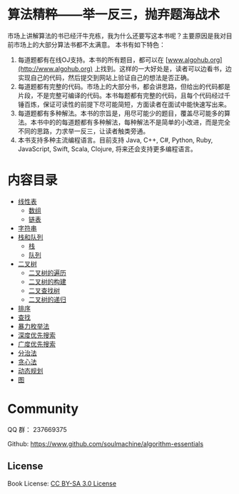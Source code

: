 # 算法精粹——举一反三，抛弃题海战术

市场上讲解算法的书已经汗牛充栋，我为什么还要写这本书呢？主要原因是我对目前市场上的大部分算法书都不太满意。 本书有如下特色：

1. 每道题都有在线OJ支持。本书的所有题目，都可以在 [www.algohub.org](http://www.algohub.org) 上找到。这样的一大好处是，读者可以边看书，边实现自己的代码，然后提交到网站上验证自己的想法是否正确。
2. 每道题都有完整的代码。市场上的大部分书，都会讲思路，但给出的代码都是片段，不是完整可编译的代码。本书每题都有完整的代码，且每个代码经过千锤百炼，保证可读性的前提下尽可能简短，方面读者在面试中能快速写出来。
3. 每道题都有多种解法。本书的宗旨是，用尽可能少的题目，覆盖尽可能多的算法。本书中的的每道题都有多种解法，每种解法不是简单的小改进，而是完全不同的思路，力求举一反三，让读者触类旁通。
4. 本书支持多种主流编程语言。目前支持 Java, C++, C#, Python, Ruby, JavaScript, Swift, Scala, Clojure, 将来还会支持更多编程语言。

# 内容目录

* [线性表](linear-list/README.md)
    * [数组](linear-list/array.md)
    * [链表](linear-list/linked-list.md)
* [字符串](string/README.md)
* [栈和队列](stack-and-queue/README.md)
    * [栈](stack-and-queue/stack.md)
    * [队列](stack-and-queue/queue.md)
* [二叉树](binary-tree/README.md)
    * [二叉树的遍历](binary-tree/traversal.md)
    * [二叉树的构建](binary-tree/construction.md)
    * [二叉查找树](binary-tree/bst.md)
    * [二叉树的递归](binary-tree/recursion.md)
* [排序](sort/README.md)
* [查找](search/README.md)
* [暴力枚举法](brute-force/README.md)
* [深度优先搜索](dfs/README.md)
* [广度优先搜索](bfs/README.md)
* [分治法](divide-and-conquer/README.md)
* [贪心法](greedy/README.md)
* [动态规划](dp/README.md)
* [图](graph/README.md)


# Community

QQ 群： 237669375

Github: <https://www.github.com/soulmachine/algorithm-essentials>


## License
Book License: [CC BY-SA 3.0 License](http://creativecommons.org/licenses/by-sa/3.0/)

